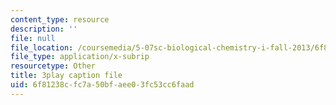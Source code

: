 ```yaml
---
content_type: resource
description: ''
file: null
file_location: /coursemedia/5-07sc-biological-chemistry-i-fall-2013/6f81238cfc7a50bfaee03fc53cc6faad_cEoteBfcBE0.vtt
file_type: application/x-subrip
resourcetype: Other
title: 3play caption file
uid: 6f81238c-fc7a-50bf-aee0-3fc53cc6faad
---
```

